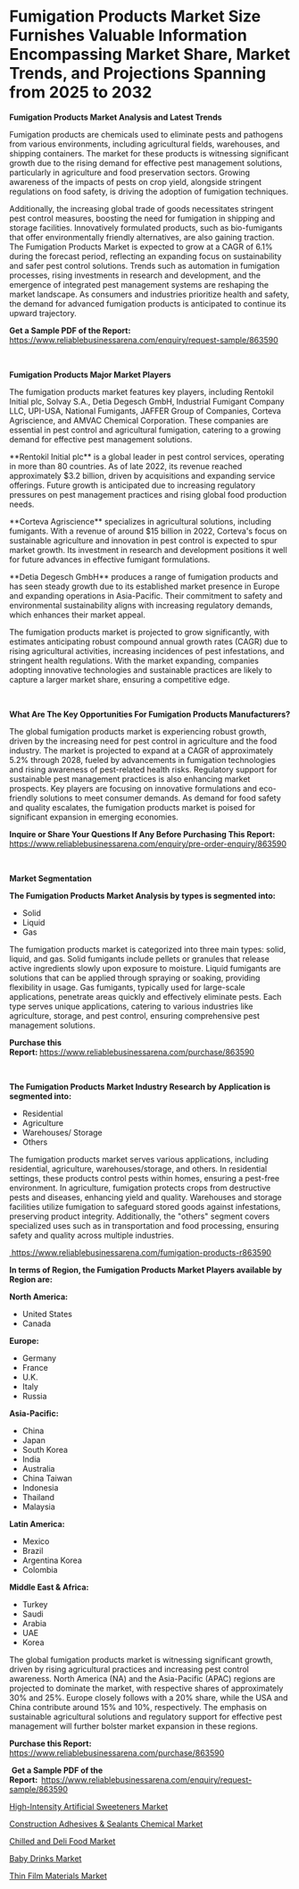<p><h1>Fumigation Products Market Size Furnishes Valuable Information Encompassing Market Share, Market Trends, and Projections Spanning from 2025 to 2032</h1></p><p><strong>Fumigation Products Market Analysis and Latest Trends</strong></p>
<p><p>Fumigation products are chemicals used to eliminate pests and pathogens from various environments, including agricultural fields, warehouses, and shipping containers. The market for these products is witnessing significant growth due to the rising demand for effective pest management solutions, particularly in agriculture and food preservation sectors. Growing awareness of the impacts of pests on crop yield, alongside stringent regulations on food safety, is driving the adoption of fumigation techniques. </p><p>Additionally, the increasing global trade of goods necessitates stringent pest control measures, boosting the need for fumigation in shipping and storage facilities. Innovatively formulated products, such as bio-fumigants that offer environmentally friendly alternatives, are also gaining traction. The Fumigation Products Market is expected to grow at a CAGR of 6.1% during the forecast period, reflecting an expanding focus on sustainability and safer pest control solutions. Trends such as automation in fumigation processes, rising investments in research and development, and the emergence of integrated pest management systems are reshaping the market landscape. As consumers and industries prioritize health and safety, the demand for advanced fumigation products is anticipated to continue its upward trajectory.</p></p>
<p><strong>Get a Sample PDF of the Report:&nbsp;</strong> <a href="https://www.reliablebusinessarena.com/enquiry/request-sample/863590?utm_campaign=1943&utm_medium=2&utm_source=Github&utm_content=ia&utm_term=31012025&utm_id=fumigation-products">https://www.reliablebusinessarena.com/enquiry/request-sample/863590</a></p>
<p>&nbsp;</p>
<p><strong>Fumigation Products Major Market Players</strong></p>
<p><p>The fumigation products market features key players, including Rentokil Initial plc, Solvay S.A., Detia Degesch GmbH, Industrial Fumigant Company LLC, UPI-USA, National Fumigants, JAFFER Group of Companies, Corteva Agriscience, and AMVAC Chemical Corporation. These companies are essential in pest control and agricultural fumigation, catering to a growing demand for effective pest management solutions.</p><p>**Rentokil Initial plc** is a global leader in pest control services, operating in more than 80 countries. As of late 2022, its revenue reached approximately $3.2 billion, driven by acquisitions and expanding service offerings. Future growth is anticipated due to increasing regulatory pressures on pest management practices and rising global food production needs.</p><p>**Corteva Agriscience** specializes in agricultural solutions, including fumigants. With a revenue of around $15 billion in 2022, Corteva's focus on sustainable agriculture and innovation in pest control is expected to spur market growth. Its investment in research and development positions it well for future advances in effective fumigant formulations.</p><p>**Detia Degesch GmbH** produces a range of fumigation products and has seen steady growth due to its established market presence in Europe and expanding operations in Asia-Pacific. Their commitment to safety and environmental sustainability aligns with increasing regulatory demands, which enhances their market appeal.</p><p>The fumigation products market is projected to grow significantly, with estimates anticipating robust compound annual growth rates (CAGR) due to rising agricultural activities, increasing incidences of pest infestations, and stringent health regulations. With the market expanding, companies adopting innovative technologies and sustainable practices are likely to capture a larger market share, ensuring a competitive edge.</p></p>
<p>&nbsp;</p>
<p><strong>What Are The Key Opportunities For Fumigation Products Manufacturers?</strong></p>
<p><p>The global fumigation products market is experiencing robust growth, driven by the increasing need for pest control in agriculture and the food industry. The market is projected to expand at a CAGR of approximately 5.2% through 2028, fueled by advancements in fumigation technologies and rising awareness of pest-related health risks. Regulatory support for sustainable pest management practices is also enhancing market prospects. Key players are focusing on innovative formulations and eco-friendly solutions to meet consumer demands. As demand for food safety and quality escalates, the fumigation products market is poised for significant expansion in emerging economies.</p></p>
<p><strong>Inquire or Share Your Questions If Any Before Purchasing This Report:</strong> <a href="https://www.reliablebusinessarena.com/enquiry/pre-order-enquiry/863590?utm_campaign=1943&utm_medium=2&utm_source=Github&utm_content=ia&utm_term=31012025&utm_id=fumigation-products">https://www.reliablebusinessarena.com/enquiry/pre-order-enquiry/863590</a></p>
<p>&nbsp;</p>
<p><strong>Market Segmentation</strong></p>
<p><strong>The Fumigation Products Market Analysis by types is segmented into:</strong></p>
<p><ul><li>Solid</li><li>Liquid</li><li>Gas</li></ul></p>
<p><p>The fumigation products market is categorized into three main types: solid, liquid, and gas. Solid fumigants include pellets or granules that release active ingredients slowly upon exposure to moisture. Liquid fumigants are solutions that can be applied through spraying or soaking, providing flexibility in usage. Gas fumigants, typically used for large-scale applications, penetrate areas quickly and effectively eliminate pests. Each type serves unique applications, catering to various industries like agriculture, storage, and pest control, ensuring comprehensive pest management solutions.</p></p>
<p><strong>Purchase this Report:&nbsp;</strong><a href="https://www.reliablebusinessarena.com/purchase/863590?utm_campaign=1943&utm_medium=2&utm_source=Github&utm_content=ia&utm_term=31012025&utm_id=fumigation-products">https://www.reliablebusinessarena.com/purchase/863590</a></p>
<p>&nbsp;</p>
<p><strong>The Fumigation Products Market Industry Research by Application is segmented into:</strong></p>
<p><ul><li>Residential</li><li>Agriculture</li><li>Warehouses/ Storage</li><li>Others</li></ul></p>
<p><p>The fumigation products market serves various applications, including residential, agriculture, warehouses/storage, and others. In residential settings, these products control pests within homes, ensuring a pest-free environment. In agriculture, fumigation protects crops from destructive pests and diseases, enhancing yield and quality. Warehouses and storage facilities utilize fumigation to safeguard stored goods against infestations, preserving product integrity. Additionally, the "others" segment covers specialized uses such as in transportation and food processing, ensuring safety and quality across multiple industries.</p></p>
<p><a href="https://www.reliablebusinessarena.com/fumigation-products-r863590?utm_campaign=1943&utm_medium=2&utm_source=Github&utm_content=ia&utm_term=31012025&utm_id=fumigation-products">&nbsp;https://www.reliablebusinessarena.com/fumigation-products-r863590</a></p>
<p><strong>In terms of Region, the Fumigation Products Market Players available by Region are:</strong></p>
<p>
    <p> <strong> North America: </strong>
        <ul>
            <li>United States</li>
            <li>Canada</li>
        </ul>
        </p> 
    <p> <strong> Europe: </strong>
        <ul>
            <li>Germany</li>
            <li>France</li>
            <li>U.K.</li>
            <li>Italy</li>
            <li>Russia</li>
        </ul>
        </p> 
    <p> <strong> Asia-Pacific: </strong>
        <ul>
            <li>China</li>
            <li>Japan</li>
            <li>South Korea</li>
            <li>India</li>
            <li>Australia</li>
            <li>China Taiwan</li>
            <li>Indonesia</li>
            <li>Thailand</li>
            <li>Malaysia</li>
        </ul>
        </p> 
    <p> <strong> Latin America: </strong>
        <ul>
            <li>Mexico</li>
            <li>Brazil</li>
            <li>Argentina Korea</li>
            <li>Colombia</li>
        </ul>
        </p> 
    <p> <strong> Middle East & Africa: </strong>
        <ul>
            <li>Turkey</li>
            <li>Saudi</li>
            <li>Arabia</li>
            <li>UAE</li>
            <li>Korea</li>
        </ul>
    </p>
    </p>
<p><p>The global fumigation products market is witnessing significant growth, driven by rising agricultural practices and increasing pest control awareness. North America (NA) and the Asia-Pacific (APAC) regions are projected to dominate the market, with respective shares of approximately 30% and 25%. Europe closely follows with a 20% share, while the USA and China contribute around 15% and 10%, respectively. The emphasis on sustainable agricultural solutions and regulatory support for effective pest management will further bolster market expansion in these regions.</p></p>
<p><strong>Purchase this Report: </strong><a href="https://www.reliablebusinessarena.com/purchase/863590?utm_campaign=1943&utm_medium=2&utm_source=Github&utm_content=ia&utm_term=31012025&utm_id=fumigation-products">https://www.reliablebusinessarena.com/purchase/863590</a></p>
<p>&nbsp;<strong>Get a Sample PDF of the Report:&nbsp;&nbsp;</strong><a href="https://www.reliablebusinessarena.com/enquiry/request-sample/863590?utm_campaign=1943&utm_medium=2&utm_source=Github&utm_content=ia&utm_term=31012025&utm_id=fumigation-products">https://www.reliablebusinessarena.com/enquiry/request-sample/863590</a></p>
<p><strong></strong></p>
<p><p><a href="https://www.linkedin.com/pulse/high-intensity-artificial-sweeteners-market-trends-growth-7fzlf?utm_campaign=1943&utm_medium=2&utm_source=Github&utm_content=ia&utm_term=31012025&utm_id=fumigation-products">High-Intensity Artificial Sweeteners Market</a></p><p><a href="https://www.linkedin.com/pulse/global-construction-adhesives-sealants-chemical-market-qi2kf?utm_campaign=1943&utm_medium=2&utm_source=Github&utm_content=ia&utm_term=31012025&utm_id=fumigation-products">Construction Adhesives & Sealants Chemical Market</a></p><p><a href="https://www.linkedin.com/pulse/analysis-current-state-future-growth-potential-chilled-ihp9c?utm_campaign=1943&utm_medium=2&utm_source=Github&utm_content=ia&utm_term=31012025&utm_id=fumigation-products">Chilled and Deli Food Market</a></p><p><a href="https://www.linkedin.com/pulse/baby-drinks-market-forecastfor-year2025-2032-insigths-trend-x5roe?utm_campaign=1943&utm_medium=2&utm_source=Github&utm_content=ia&utm_term=31012025&utm_id=fumigation-products">Baby Drinks Market</a></p><p><a href="https://github.com/JakirUddin511/Market-Research-Report-List-1/blob/main/thin-film-materials-market.md?utm_campaign=1943&utm_medium=2&utm_source=Github&utm_content=ia&utm_term=31012025&utm_id=fumigation-products">Thin Film Materials Market</a></p></p>
